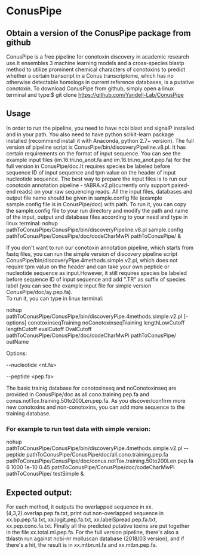 # ConusPipe
## Obtain a version of the ConusPipe package from github
ConusPipe is a free pipeline for conotoxin discovery in academic research use.It ensembles 3 machine learning models and a cross-species blastp method to utilize prominent chemical characters of conotoxins to predict whether a certain transcript in a Conus transcriptome, which has no otherwise detectable homologs in current reference databases, is a putative conotoxin.
To download ConusPipe from github, simply open a linux terminal and type:$ git clone https://github.com/Yandell-Lab/ConusPipe
## Usage
In order to run the pipeline, you need to have ncbi blast and signalP installed and in your path. You also need to have python scikit-learn package installed (recommend install it with Anaconda, python 2.7+ version). 
 The full version of pipeline script is ConusPipe/bin/discoveryPipeline.v8.pl. It has certain requirements on the format of input sequence. You can see the example input files (im.16.tri.no_anot.fa and im.16.tri.no_anot.pep.fa) for the full version in ConusPipe/doc.It requires species be labeled before sequence ID of input sequence and tpm value on the header of input nucleotide sequence. The best way to prepare the input files is to run our conotoxin annotation pipeline - tABRA.v2.pl(currently only support paired-end reads) on your raw sequencing reads.
All the input files, databases and output file name should be given in sample.config file (example sample.config file is in ConusPipe/doc) with path. 
To run it, you can copy the sample.config file to your run directory and modify the path and name of the input, output and database files according to your need and type in linux terminal:
nohup pathToConusPipe/ConusPipe/bin/discoveryPipeline.v8.pl sample.config pathToConusPipe/ConusPipe/doc/codeCharMwPi pathToConusPipe/ & 



If you don't want to run our conotoxin annotation pipeline, which starts from fastq files, you can run the simple version of discovery pipeline script ConusPipe/bin/discoveryPipe.4methods.simple.v2.pl, which does not require tpm value on the header and can take your own peptide or nucleotide sequence as input.However, it still requires species be labeled before sequence ID of input sequence and add ".TR" as suffix of species label (you can see the example input file for simple version  ConusPipe/doc/ay.pep.fa).  
To run it, you can type in linux terminal:

nohup pathToConusPipe/ConusPipe/bin/discoveryPipe.4methods.simple.v2.pl [-options] conotoxinseqTraining noConotoxinseqTraining lengthLowCutoff lengthCutoff evalCutoff DvalCutoff  pathToConusPipe/ConusPipe/doc/codeCharMwPi pathToConusPipe/ outName

Options:

--nucleotide <nt.fa> 

--peptide <pep.fa>



The basic trainig database for conotoxinseq and noConotoxinseq are provided in ConusPipe/doc as all.cono.training.pep.fa and conus.notTox.training.50to200Len.pep.fa. As you discover/confirm more new conotoxins and non-conotoxins, you can add more sequence to the training database.  
### For example to run test data with simple version:
nohup pathToConusPipe/ConusPipe/bin/discoveryPipe.4methods.simple.v2.pl --peptide pathToConusPipe/ConusPipe/doc/all.cono.training.pep.fa pathToConusPipe/ConusPipe/doc/conus.notTox.training.50to200Len.pep.fa 6 1000 1e-10 0.45 pathToConusPipe/ConusPipe/doc/codeCharMwPi pathToConusPipe/ testSimple & 
## Expected output:
For each method, it outputs the overlapped sequence in xx.(4,3,2).overlap.pep.fa.txt, print out non-overlapped sequence in xx.bp.pep.fa.txt, xx.logit.pep.fa.txt, xx.labelSpread.pep.fa.txt, xx.pep.cono.fa.txt. Finally all the predicted putative toxins are put together in the file xx.total.ml.pep.fa. 
For the full version pipeline, there's also a tblastn run against ncbi-nr molluscan database (2018/03 version), and if there's a hit, the result is in xx.mtbn.nt.fa and xx.mtbn.pep.fa. 





